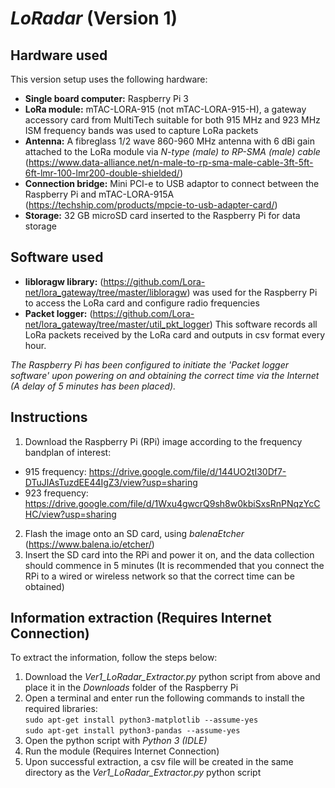 # _LoRadar_ (Version 1)

## Hardware used
This version setup uses the following hardware:
- **Single board computer:** Raspberry Pi 3
- **LoRa module:** mTAC-LORA-915 (not mTAC-LORA-915-H), a gateway accessory card from MultiTech suitable for both 915 MHz and 923 MHz ISM frequency bands was used to capture LoRa packets
- **Antenna:** A fibreglass 1/2 wave 860-960 MHz antenna with 6 dBi gain attached to the LoRa module via _N-type (male) to RP-SMA (male) cable_ (https://www.data-alliance.net/n-male-to-rp-sma-male-cable-3ft-5ft-6ft-lmr-100-lmr200-double-shielded/)
- **Connection bridge:** Mini PCI-e to USB adaptor to connect between the Raspberry Pi and mTAC-LORA-915A (https://techship.com/products/mpcie-to-usb-adapter-card/)
- **Storage:** 32 GB microSD card inserted to the Raspberry Pi for data storage

## Software used
- **libloragw library:** (https://github.com/Lora-net/lora_gateway/tree/master/libloragw) was used for the Raspberry Pi to access the LoRa card and configure radio frequencies
- **Packet logger:** (https://github.com/Lora-net/lora_gateway/tree/master/util_pkt_logger) This software records all LoRa packets received by the LoRa card and outputs in csv format every hour.

*The Raspberry Pi has been configured to initiate the 'Packet logger software' upon powering on and obtaining the correct time via the Internet (A delay of 5 minutes has been placed).*

## Instructions
1) Download the Raspberry Pi (RPi) image according to the frequency bandplan of interest:  
- 915 frequency: https://drive.google.com/file/d/144UO2tI30Df7-DTuJlAsTuzdEE44IgZ3/view?usp=sharing
- 923 frequency: https://drive.google.com/file/d/1Wxu4gwcrQ9sh8w0kbiSxsRnPNqzYcCHC/view?usp=sharing
2) Flash the image onto an SD card, using _balenaEtcher_ (https://www.balena.io/etcher/)
3) Insert the SD card into the RPi and power it on, and the data collection should commence in 5 minutes (It is recommended that you connect the RPi to a wired or wireless network so that the correct time can be obtained)

## Information extraction (Requires Internet Connection)
To extract the information, follow the steps below:
1) Download the _Ver1\_LoRadar\_Extractor.py_ python script from above and place it in the _Downloads_ folder of the Raspberry Pi
2) Open a terminal and enter run the following commands to install the required libraries:  
`sudo apt-get install python3-matplotlib --assume-yes`  
`sudo apt-get install python3-pandas --assume-yes`
3) Open the python script with _Python 3 (IDLE)_
4) Run the module (Requires Internet Connection)
5) Upon successful extraction, a csv file will be created in the same directory as the _Ver1\_LoRadar\_Extractor.py_ python script
